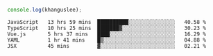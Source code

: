```js
console.log(khanguslee);
```

<!--START_SECTION:waka-->
```text
JavaScript   13 hrs 59 mins  ██████████░░░░░░░░░░░░░░░   40.58 % 
TypeScript   10 hrs 25 mins  ███████▓░░░░░░░░░░░░░░░░░   30.23 % 
Vue.js       5 hrs 37 mins   ████░░░░░░░░░░░░░░░░░░░░░   16.29 % 
YAML         1 hr 41 mins    █▒░░░░░░░░░░░░░░░░░░░░░░░   04.88 % 
JSX          45 mins         ▓░░░░░░░░░░░░░░░░░░░░░░░░   02.21 % 
```
<!--END_SECTION:waka-->

<!--
**khanguslee/khanguslee** is a ✨ _special_ ✨ repository because its `README.md` (this file) appears on your GitHub profile.

Here are some ideas to get you started:

- 🔭 I’m currently working on ...
- 🌱 I’m currently learning ...
- 👯 I’m looking to collaborate on ...
- 🤔 I’m looking for help with ...
- 💬 Ask me about ...
- 📫 How to reach me: ...
- 😄 Pronouns: ...
- ⚡ Fun fact: ...
-->
